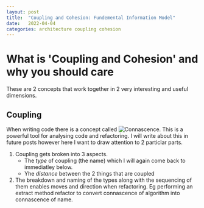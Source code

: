 ```yaml
---
layout: post
title:  "Coupling and Cohesion: Fundemental Information Model"
date:   2022-04-04
categories: architecture coupling cohesion
---
```


# What is 'Coupling and Cohesion' and why you should care

These are 2 concepts that work together in 2 very interesting and useful dimensions.

## Coupling

When writing code there is a concept called ![Connascence](https://connascence.io/). This is a powerful tool for analysing code and refactoring. I will write about this in future posts however here I want to draw attention to 2 particlar parts.

1. Coupling gets broken into 3 aspects. 
   - The *type* of coupling (the name) which I will again come back to immediatley below.
   - Yhe *distance* between the 2 things that are coupled
1. The breakdown and naming of the types along with the sequencing of them enables moves and direction when refactoring. Eg performing an extract method refactor to convert connascence of algorithm into connascence of name. 
